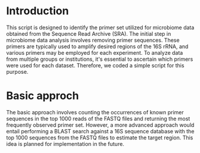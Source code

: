 # Introduction
This script is designed to identify the primer set utilized for microbiome data obtained from the Sequence Read Archive (SRA). The initial step in microbiome data analysis involves removing primer sequences. These primers are typically used to amplify desired regions of the 16S rRNA, and various primers may be employed for each experiment. To analyze data from multiple groups or institutions, it's essential to ascertain which primers were used for each dataset. Therefore, we coded a simple
script for this purpose.

# Basic approch
The basic approach involves counting the occurrences of known primer sequences in the top 1000 reads of the FASTQ files and returning the most frequently observed primer set. However, a more advanced approach would entail performing a BLAST search against a 16S sequence database with the top 1000 sequences from the FASTQ files to estimate the target region. This idea is planned for implementation in the future.

